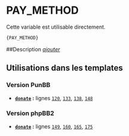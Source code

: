 # PAY_METHOD


Cette variable est utilisable directement.

```html
{PAY_METHOD}
```

##Description
[*ajouter*](https://fa-tvars.appspot.com/var/PAY_METHOD)

## Utilisations dans les templates

### Version PunBB
* __[`donate`](../tpl/var/punbb/donate.md#readme) :__ lignes [`120`](../tpl/src/punbb/donate.tpl#L120), [`133`](../tpl/src/punbb/donate.tpl#L133), [`138`](../tpl/src/punbb/donate.tpl#L138), [`148`](../tpl/src/punbb/donate.tpl#L148)

### Version phpBB2
* __[`donate`](../tpl/var/subsilver/donate.md#readme) :__ lignes [`149`](../tpl/src/subsilver/donate.tpl#L149), [`160`](../tpl/src/subsilver/donate.tpl#L160), [`165`](../tpl/src/subsilver/donate.tpl#L165), [`175`](../tpl/src/subsilver/donate.tpl#L175)